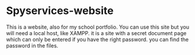 # Spyservices-website
This is a website, also for my school portfolio. You can use this site but you will need a local host, like XAMPP. it is a site with a secret document page which can only be entered if you have the right password. you can find the password in the files. 
